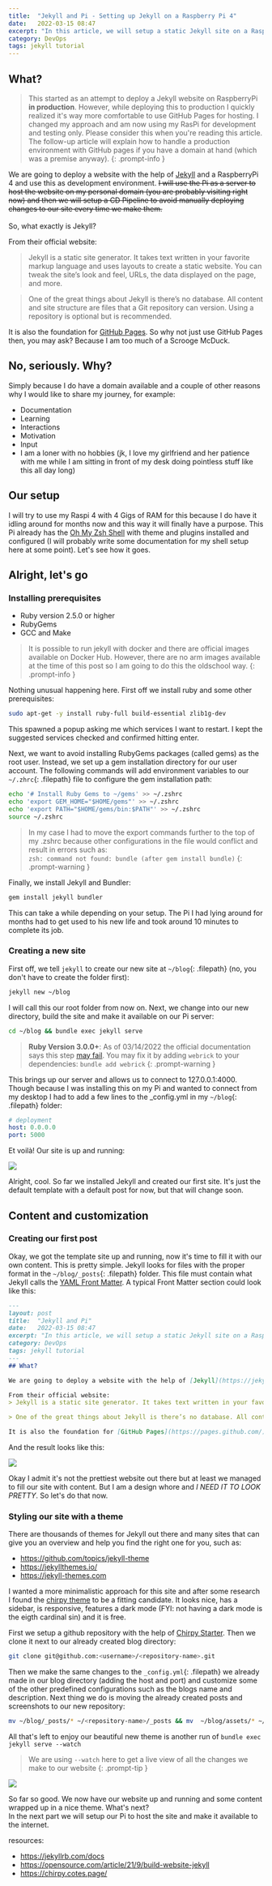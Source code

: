 ```yaml
---
title:  "Jekyll and Pi - Setting up Jekyll on a Raspberry Pi 4"
date:   2022-03-15 08:47
excerpt: "In this article, we will setup a static Jekyll site on a RaspberryPi 4 and create a simple CD pipeline for it."
category: DevOps
tags: jekyll tutorial
---
```

## What?

> This started as an attempt to deploy a Jekyll website on RaspberryPi **in production**. However, while deploying this to production I quickly realized it's way more comfortable to use GitHub Pages for hosting. I changed my approach and am now using my RasPi for development and testing only. Please consider this when you're reading this article. The follow-up article will explain how to handle a production environment with GitHub pages if you have a domain at hand (which was a premise anyway).
{: .prompt-info }


We are going to deploy a website with the help of [Jekyll](https://jekyllrb.com/) and a RaspberryPi 4 and use this as development environment. ~~I will use the Pi as a server to host the website on my personal domain (you are probably visiting right now) and then we will setup a CD Pipeline to avoid manually deploying changes to our site every time we make them.~~<br>
<br>
So, what exactly is Jekyll?<br>

From their official website: 
> Jekyll is a static site generator. It takes text written in your favorite markup language and uses layouts to create a static website. You can tweak the site’s look and feel, URLs, the data displayed on the page, and more.

> One of the great things about Jekyll is there’s no database. All content and site structure are files that a Git repository can version. Using a repository is optional but is recommended.

It is also the foundation for [GitHub Pages](https://pages.github.com/). So why not just use GitHub Pages then, you may ask? Because I am too much of a Scrooge McDuck.

## No, seriously. Why?

Simply because I do have a domain available and a couple of other reasons why I would like to share my journey, for example:

- Documentation
- Learning
- Interactions
- Motivation
- Input
- I am a loner with no hobbies (jk, I love my girlfriend and her patience with me while I am sitting in front of my desk doing pointless stuff like this all day long)

## Our setup

I will try to use my Raspi 4 with 4 Gigs of RAM for this because I do have it idling around for months now and this way it will finally have a purpose. This Pi already has the [Oh My Zsh Shell](https://ohmyz.sh/) with theme and plugins installed and configured (I will probably write some documentation for my shell setup here at some point). Let's see how it goes.

## Alright, let's go

### Installing prerequisites

- Ruby version 2.5.0 or higher
- RubyGems
- GCC and Make

> It is possible to run jekyll with docker and there are official images available on Docker Hub. However, there are no arm images available at the time of this post so I am going to do this the oldschool way.
{: .prompt-info }

Nothing unusual happening here. First off we install ruby and some other prerequisites:

```bash
sudo apt-get -y install ruby-full build-essential zlib1g-dev
```

This spawned a popup asking me which services I want to restart. I kept the suggested services checked and confirmed hitting enter.

Next, we want to avoid installing RubyGems packages (called gems) as the root user. Instead, we set up a gem installation directory for our user account. The following commands will add environment variables to our `~/.zhrc`{: .filepath} file to configure the gem installation path:

```bash
echo '# Install Ruby Gems to ~/gems' >> ~/.zshrc
echo 'export GEM_HOME="$HOME/gems"' >> ~/.zshrc
echo 'export PATH="$HOME/gems/bin:$PATH"' >> ~/.zshrc
source ~/.zshrc
```

> In my case I had to move the export commands further to the top of my .zshrc because other configurations in
> the file would conflict and result in errors such as:  
> `zsh: command not found: bundle (after gem install bundle)`
{: .prompt-warning }

Finally, we install Jekyll and Bundler:

```bash
gem install jekyll bundler
```

This can take a while depending on your setup. The Pi I had lying around for months had to get used to his new life and took around 10 minutes to complete its job.

### Creating a new site

First off, we tell `jekyll` to create our new site at `~/blog`{: .filepath} (no, you don't have to create the folder first):

```bash
jekyll new ~/blog
```

I will call this our root folder from now on.
Next, we change into our new directory, build the site and make it available on our Pi server:

```bash
cd ~/blog && bundle exec jekyll serve
```

> **Ruby Version 3.0.0+**: As of 03/14/2022 the official documentation says this step [may fail](https://github.com/github/pages-gem/issues/752). You may fix it by adding `webrick` to your dependencies: `bundle add webrick`
{: .prompt-warning }

This brings up our server and allows us to connect to 127.0.0.1:4000. Though because I was installing this on my Pi and wanted to connect from my desktop I had to add a few lines to the _config.yml in my `~/blog`{: .filepath} folder:

```yaml
# deployment
host: 0.0.0.0
port: 5000
```

Et voilà! Our site is up and running:

![](/assets/images/template.png)

Alright, cool. So far we installed Jekyll and created our first site. It's just the default template with a default post for now, but that will change soon.

## Content and customization

### Creating our first post

Okay, we got the template site up and running, now it's time to fill it with our own content. This is pretty simple.
Jekyll looks for files with the proper format in the `~/blog/_posts`{: .filepath} folder. This file must contain what Jekyll calls the [YAML Front Matter](https://jekyllrb.com/docs/step-by-step/03-front-matter/).
A typical Front Matter section could look like this:

```markdown
---
layout: post
title:  "Jekyll and Pi"
date:   2022-03-15 08:47
excerpt: "In this article, we will setup a static Jekyll site on a RaspberryPi 4 and create a simple CD pipeline for it."
category: DevOps
tags: jekyll tutorial
---
## What?

We are going to deploy a website with the help of [Jekyll](https://jekyllrb.com/) and a RaspberryPi 4. Afterwards we are going to setup a CD Pipeline to avoid manually deploying changes to our site every time we make them. So, what exactly is Jekyll?

From their official website: 
> Jekyll is a static site generator. It takes text written in your favorite markup language and uses layouts to create a static website. You can tweak the site’s look and feel, URLs, the data displayed on the page, and more.

> One of the great things about Jekyll is there’s no database. All content and site structure are files that a Git repository can version. Using a repository is optional but is recommended.

It is also the foundation for [GitHub Pages](https://pages.github.com/). So why not just use GitHub Pages then, you may ask? Because I am too much of a Scrooge McDuck.
```

And the result looks like this:

![](/assets/images/post-1.png)

Okay I admit it's not the prettiest website out there but at least we managed to fill our site with content. But I am a design whore and *I NEED IT TO LOOK PRETTY*. So let's do that now.

### Styling our site with a theme

There are thousands of themes for Jekyll out there and many sites that can give you an overview and help you find the right one for you, such as:

- https://github.com/topics/jekyll-theme
- https://jekyllthemes.io/
- https://jekyll-themes.com

I wanted a more minimalistic approach for this site and after some research I found the [chirpy theme](https://github.com/cotes2020/jekyll-theme-chirpy/) to be a fitting candidate. It looks nice, has a sidebar, is responsive, features a dark mode (FYI: not having a dark mode is the eigth cardinal sin) and it is free.

First we setup a github repository with the help of [Chirpy Starter](https://github.com/cotes2020/chirpy-starter/generate). Then we clone it next to our already created blog directory:

```bash
git clone git@github.com:<username>/<repository-name>.git
```

Then we make the same changes to the `_config.yml`{: .filepath} we already made in our blog directory (adding the host and port) and customize some of the other predefined configurations such as the blogs name and description. Next thing we do is moving the already created posts and screenshots to our new repository:

```bash
mv ~/blog/_posts/* ~/<repository-name>/_posts && mv  ~/blog/assets/* ~/<repository-name>/assets
```

All that's left to enjoy our beautiful new theme is another run of `bundle exec jekyll serve --watch` 
> We are using `--watch` here to get a live view of all the changes we make to our website
{: .prompt-tip }

![](/assets/images/chirpy-1.png)

So far so good. We now have our website up and running and some content wrapped up in a nice theme. What's next?<br>
In the next part we will setup our Pi to host the site and make it available to the internet.



resources: 
- https://jekyllrb.com/docs
- https://opensource.com/article/21/9/build-website-jekyll
- https://chirpy.cotes.page/